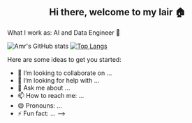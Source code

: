 <h2 align="center">Hi there, welcome to my lair 🏠</h2>

 What I work as: AI and Data Engineer 🧠
 

![Amr's GitHub stats](https://github-readme-stats.vercel.app/api?username=Amr-devman&show_icons=true&theme=radical)
[![Top Langs](https://github-readme-stats.vercel.app/api/top-langs/?username=Amr-devman)](https://github.com/anuraghazra/github-readme-stats)


Here are some ideas to get you started:


- 👯 I’m looking to collaborate on ...
- 🤔 I’m looking for help with ...
- 💬 Ask me about ...
- 📫 How to reach me: ...
- 😄 Pronouns: ...
- ⚡ Fun fact: ...
-->
